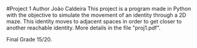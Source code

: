 #Project 1 Author João Caldeira
This project is a program made in Python with the objective to simulate the movement of an identity through a 2D maze. This identity moves to adjacent spaces in order to get closer to another reachable identity. More details in the file "proj1.pdf".

Final Grade 15/20.
